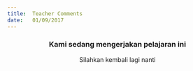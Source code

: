 ```yaml
---
title:  Teacher Comments
date:   01/09/2017
---
```


### <center>Kami sedang mengerjakan pelajaran ini</center>
<center>Silahkan kembali lagi nanti</center>